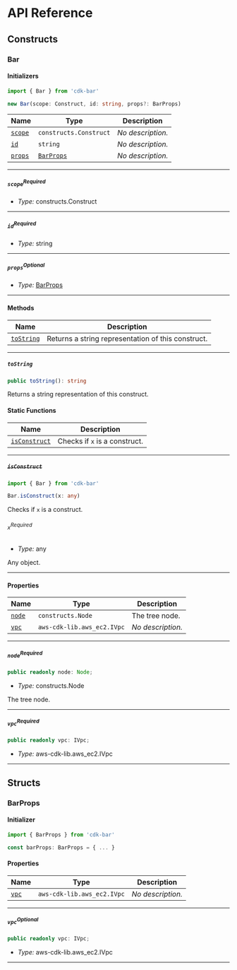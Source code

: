 # API Reference <a name="API Reference" id="api-reference"></a>

## Constructs <a name="Constructs" id="Constructs"></a>

### Bar <a name="Bar" id="cdk-bar.Bar"></a>

#### Initializers <a name="Initializers" id="cdk-bar.Bar.Initializer"></a>

```typescript
import { Bar } from 'cdk-bar'

new Bar(scope: Construct, id: string, props?: BarProps)
```

| **Name** | **Type** | **Description** |
| --- | --- | --- |
| <code><a href="#cdk-bar.Bar.Initializer.parameter.scope">scope</a></code> | <code>constructs.Construct</code> | *No description.* |
| <code><a href="#cdk-bar.Bar.Initializer.parameter.id">id</a></code> | <code>string</code> | *No description.* |
| <code><a href="#cdk-bar.Bar.Initializer.parameter.props">props</a></code> | <code><a href="#cdk-bar.BarProps">BarProps</a></code> | *No description.* |

---

##### `scope`<sup>Required</sup> <a name="scope" id="cdk-bar.Bar.Initializer.parameter.scope"></a>

- *Type:* constructs.Construct

---

##### `id`<sup>Required</sup> <a name="id" id="cdk-bar.Bar.Initializer.parameter.id"></a>

- *Type:* string

---

##### `props`<sup>Optional</sup> <a name="props" id="cdk-bar.Bar.Initializer.parameter.props"></a>

- *Type:* <a href="#cdk-bar.BarProps">BarProps</a>

---

#### Methods <a name="Methods" id="Methods"></a>

| **Name** | **Description** |
| --- | --- |
| <code><a href="#cdk-bar.Bar.toString">toString</a></code> | Returns a string representation of this construct. |

---

##### `toString` <a name="toString" id="cdk-bar.Bar.toString"></a>

```typescript
public toString(): string
```

Returns a string representation of this construct.

#### Static Functions <a name="Static Functions" id="Static Functions"></a>

| **Name** | **Description** |
| --- | --- |
| <code><a href="#cdk-bar.Bar.isConstruct">isConstruct</a></code> | Checks if `x` is a construct. |

---

##### ~~`isConstruct`~~ <a name="isConstruct" id="cdk-bar.Bar.isConstruct"></a>

```typescript
import { Bar } from 'cdk-bar'

Bar.isConstruct(x: any)
```

Checks if `x` is a construct.

###### `x`<sup>Required</sup> <a name="x" id="cdk-bar.Bar.isConstruct.parameter.x"></a>

- *Type:* any

Any object.

---

#### Properties <a name="Properties" id="Properties"></a>

| **Name** | **Type** | **Description** |
| --- | --- | --- |
| <code><a href="#cdk-bar.Bar.property.node">node</a></code> | <code>constructs.Node</code> | The tree node. |
| <code><a href="#cdk-bar.Bar.property.vpc">vpc</a></code> | <code>aws-cdk-lib.aws_ec2.IVpc</code> | *No description.* |

---

##### `node`<sup>Required</sup> <a name="node" id="cdk-bar.Bar.property.node"></a>

```typescript
public readonly node: Node;
```

- *Type:* constructs.Node

The tree node.

---

##### `vpc`<sup>Required</sup> <a name="vpc" id="cdk-bar.Bar.property.vpc"></a>

```typescript
public readonly vpc: IVpc;
```

- *Type:* aws-cdk-lib.aws_ec2.IVpc

---


## Structs <a name="Structs" id="Structs"></a>

### BarProps <a name="BarProps" id="cdk-bar.BarProps"></a>

#### Initializer <a name="Initializer" id="cdk-bar.BarProps.Initializer"></a>

```typescript
import { BarProps } from 'cdk-bar'

const barProps: BarProps = { ... }
```

#### Properties <a name="Properties" id="Properties"></a>

| **Name** | **Type** | **Description** |
| --- | --- | --- |
| <code><a href="#cdk-bar.BarProps.property.vpc">vpc</a></code> | <code>aws-cdk-lib.aws_ec2.IVpc</code> | *No description.* |

---

##### `vpc`<sup>Optional</sup> <a name="vpc" id="cdk-bar.BarProps.property.vpc"></a>

```typescript
public readonly vpc: IVpc;
```

- *Type:* aws-cdk-lib.aws_ec2.IVpc

---




